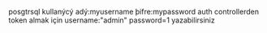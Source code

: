 posgtrsql kullanýcý adý:myusername
þifre:mypassword
auth controllerden token almak için username:"admin"
password=1  yazabilirsiniz
